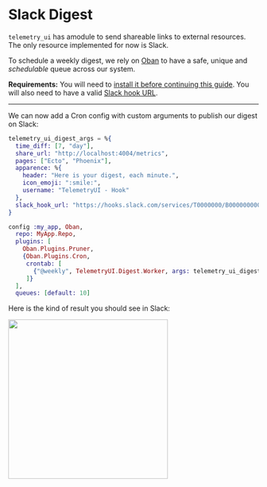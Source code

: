 # Slack Digest

`telemetry_ui` has amodule to send shareable links to external resources. The only resource implemented for now is Slack.

To schedule a weekly digest, we rely on [Oban](https://hexdocs.pm/oban/) to have a safe, unique and _schedulable_ queue across our system.

**Requirements:**
You will need to [install it before continuing this guide](https://hexdocs.pm/oban/installation.html).
You will also need to have a valid [Slack hook URL](https://api.slack.com/messaging/webhooks#enable_webhooks).

---

We can now add a Cron config with custom arguments to publish our digest on Slack:

```elixir
telemetry_ui_digest_args = %{
  time_diff: [7, "day"],
  share_url: "http://localhost:4004/metrics",
  pages: ["Ecto", "Phoenix"],
  apparence: %{
    header: "Here is your digest, each minute.",
    icon_emoji: ":smile:",
    username: "TelemetryUI - Hook"
  },
  slack_hook_url: "https://hooks.slack.com/services/T0000000/B000000000/u20000000000"
}

config :my_app, Oban,
  repo: MyApp.Repo,
  plugins: [
    Oban.Plugins.Pruner,
    {Oban.Plugins.Cron,
     crontab: [
       {"@weekly", TelemetryUI.Digest.Worker, args: telemetry_ui_digest_args}
     ]}
  ],
  queues: [default: 10]
```

Here is the kind of result you should see in Slack:

<img width="321" src="https://user-images.githubusercontent.com/464900/204909541-89df8db6-348e-4134-81f9-8bab89518dff.png">
